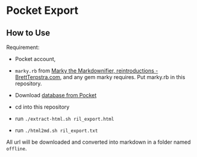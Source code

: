 # Pocket Export

## How to Use

Requirement:

- Pocket account, 
- `marky.rb` from [Marky the Markdownifier, reintroductions - BrettTerpstra.com](http://brettterpstra.com/2012/06/20/marky-the-markdownifier-reintroductions/), and any gem marky requires. Put marky.rb in this repository.

- Download [database from Pocket](https://getpocket.com/export)
- cd into this repository
- run `./extract-html.sh ril_export.html`
- run `./html2md.sh ril_export.txt`

All url will be downloaded and converted into markdown in a folder named `offline`.